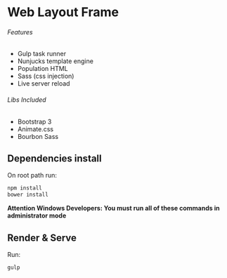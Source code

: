 # Web Layout Frame

###### Features
- Gulp task runner
- Nunjucks template engine
- Population HTML
- Sass (css injection)
- Live server reload

###### Libs Included
- Bootstrap 3
- Animate.css
- Bourbon Sass

## Dependencies install

On root path run:
```bash
npm install
bower install
```

**Attention Windows Developers:  You must run all of these commands in administrator mode**

## Render & Serve
Run:
```bash
gulp
```